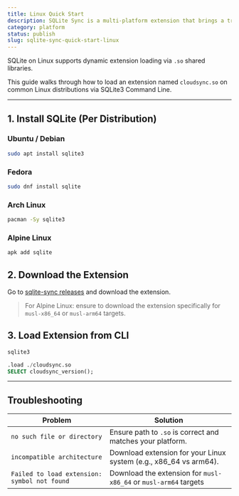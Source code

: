 ```yaml
---
title: Linux Quick Start
description: SQLite Sync is a multi-platform extension that brings a true local-first experience to your applications with minimal effort.
category: platform
status: publish
slug: sqlite-sync-quick-start-linux
---
```


SQLite on Linux supports dynamic extension loading via `.so` shared libraries.

This guide walks through how to load an extension named `cloudsync.so` on common Linux distributions via SQLite3 Command Line.

---

## 1. Install SQLite (Per Distribution)

### Ubuntu / Debian

```bash
sudo apt install sqlite3
```

### Fedora

```bash
sudo dnf install sqlite
```

### Arch Linux

```bash
pacman -Sy sqlite3
```

### Alpine Linux

```bash
apk add sqlite
```

## 2. Download the Extension

Go to <a href="https://github.com/sqliteai/sqlite-sync/releases" target="_blank">sqlite-sync releases</a> and download the extension.

> For Alpine Linux: ensure to download the extension specifically for `musl-x86_64` or `musl-arm64` targets.

## 3. Load Extension from CLI

```bash
sqlite3
```

```sql
.load ./cloudsync.so
SELECT cloudsync_version();
```

---

## Troubleshooting

| Problem                                      | Solution                                                          |
| -------------------------------------------- | ----------------------------------------------------------------- |
| `no such file or directory`                  | Ensure path to `.so` is correct and matches your platform.        |
| `incompatible architecture`                  | Download extension for your Linux system (e.g., x86_64 vs arm64). |
| `Failed to load extension: symbol not found` | Download the extension for `musl-x86_64` or `musl-arm64` targets  |
